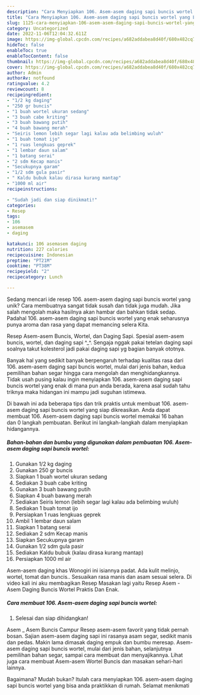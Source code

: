```yaml
---
description: "Cara Menyiapkan 106. Asem-asem daging sapi buncis wortel yang Lezat"
title: "Cara Menyiapkan 106. Asem-asem daging sapi buncis wortel yang Lezat"
slug: 1125-cara-menyiapkan-106-asem-asem-daging-sapi-buncis-wortel-yang-lezat
category: Uncategorized
date: 2022-11-06T12:04:32.611Z
image: https://img-global.cpcdn.com/recipes/a682addabea8d40f/680x482cq70/106-asem-asem-daging-sapi-buncis-wortel-foto-resep-utama.jpg
hideToc: false
enableToc: true
enableTocContent: false
thumbnail: https://img-global.cpcdn.com/recipes/a682addabea8d40f/680x482cq70/106-asem-asem-daging-sapi-buncis-wortel-foto-resep-utama.jpg
cover: https://img-global.cpcdn.com/recipes/a682addabea8d40f/680x482cq70/106-asem-asem-daging-sapi-buncis-wortel-foto-resep-utama.jpg
author: Admin
authorAv: notfound
ratingvalue: 4.2
reviewcount: 8
recipeingredient:
- "1/2 kg daging"
- "250 gr buncis"
- "1 buah wortel ukuran sedang"
- "3 buah cabe kriting"
- "3 buah bawang putih"
- "4 buah bawang merah"
- "Seiris lemon lebih segar lagi kalau ada belimbing wuluh"
- "1 buah tomat ijo"
- "1 ruas lengkuas geprek"
- "1 lembar daun salam"
- "1 batang serai"
- "2 sdm Kecap manis"
- "Secukupnya garam"
- "1/2 sdm gula pasir"
- " Kaldu bubuk kalau dirasa kurang mantap"
- "1000 ml air"
recipeinstructions:

- "Sudah jadi dan siap dinikmati!"
categories:
- Resep
tags:
- 106
- asemasem
- daging

katakunci: 106 asemasem daging 
nutrition: 227 calories
recipecuisine: Indonesian
preptime: "PT21M"
cooktime: "PT38M"
recipeyield: "2"
recipecategory: Lunch

---
```





Sedang mencari ide resep 106. asem-asem daging sapi buncis wortel yang unik? Cara membuatnya sangat tidak susah dan tidak juga mudah. Jika salah mengolah maka hasilnya akan hambar dan bahkan tidak sedap. Padahal 106. asem-asem daging sapi buncis wortel yang enak seharusnya punya aroma dan rasa yang dapat memancing selera Kita.





Resep Asem-asem Buncis, Wortel, dan Daging Sapi. Spesial asem-asem buncis, wortel, dan daging sapi ^_^. Sengaja nggak pakai tetelan daging sapi soalnya takut kolesterol jadi pakai daging sapi yg bagian banyak ototnya.

Banyak hal yang sedikit banyak berpengaruh terhadap kualitas rasa dari 106. asem-asem daging sapi buncis wortel, mulai dari jenis bahan, kedua pemilihan bahan segar hingga cara mengolah dan menghidangkannya. Tidak usah pusing kalau ingin menyiapkan 106. asem-asem daging sapi buncis wortel yang enak di mana pun anda berada, karena asal sudah tahu triknya maka hidangan ini mampu jadi suguhan istimewa.






Di bawah ini ada beberapa tips dan trik praktis untuk membuat 106. asem-asem daging sapi buncis wortel yang siap dikreasikan. Anda dapat membuat 106. Asem-asem daging sapi buncis wortel memakai 16 bahan dan 0 langkah pembuatan. Berikut ini langkah-langkah dalam menyiapkan hidangannya.

<!--inarticleads1-->

##### Bahan-bahan dan bumbu yang digunakan dalam pembuatan 106. Asem-asem daging sapi buncis wortel:

1. Gunakan 1/2 kg daging
1. Gunakan 250 gr buncis
1. Siapkan 1 buah wortel ukuran sedang
1. Sediakan 3 buah cabe kriting
1. Gunakan 3 buah bawang putih
1. Siapkan 4 buah bawang merah
1. Sediakan Seiris lemon (lebih segar lagi kalau ada belimbing wuluh)
1. Sediakan 1 buah tomat ijo
1. Persiapkan 1 ruas lengkuas geprek
1. Ambil 1 lembar daun salam
1. Siapkan 1 batang serai
1. Sediakan 2 sdm Kecap manis
1. Siapkan Secukupnya garam
1. Gunakan 1/2 sdm gula pasir
1. Sediakan  Kaldu bubuk (kalau dirasa kurang mantap)
1. Persiapkan 1000 ml air


Asem-asem daging khas Wonogiri ini isiannya padat. Ada kulit melinjo, wortel, tomat dan buncis.. Sesuaikan rasa manis dan asam sesuai selera. Di video kali ini aku membagikan Resep Masakan lagi yaitu Resep Asem - Asem Daging Buncis Wortel Praktis Dan Enak. 

<!--inarticleads2-->

##### Cara membuat 106. Asem-asem daging sapi buncis wortel:


1. Selesai dan siap dihidangkan!

Asem _ Asem Buncis Campur Resep asem-asem favorit yang tidak pernah bosan. Sajian asem-asem daging sapi ini rasanya asam segar, sedikit manis dan pedas. Makin lama dimasak daging empuk dan bumbu meresap. Asem-asem daging sapi buncis wortel, mulai dari jenis bahan, selanjutnya pemilihan bahan segar, sampai cara membuat dan menyajikannya. Lihat juga cara membuat Asem-asem Wortel Buncis dan masakan sehari-hari lainnya. 

Bagaimana? Mudah bukan? Itulah cara menyiapkan 106. asem-asem daging sapi buncis wortel yang bisa anda praktikkan di rumah. Selamat menikmati
